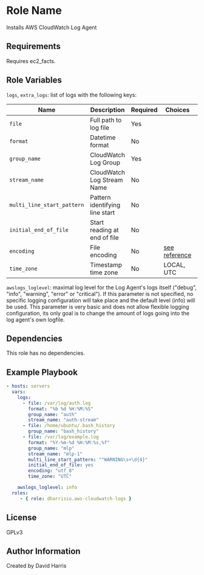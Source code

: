 Role Name
=========

Installs AWS CloudWatch Log Agent

Requirements
------------

Requires ec2_facts.

Role Variables
--------------

`logs`, `extra_logs`: list of logs with the following keys:

| Name                        | Description                       | Required  | Choices   | Default |
|-----------------------------|-----------------------------------|-----------|-----------|---------|
| `file`                      | Full path to log file             | Yes       |           |
| `format`                    | Datetime format                   | No        |           | None
| `group_name`                | CloudWatch Log Group              | Yes       |           |
| `stream_name`               | CloudWatch Log Stream Name        | No        |           | The instance id
| `multi_line_start_pattern`  | Pattern identifying line start    | No        |           |
| `initial_end_of_file`       | Start reading at end of file      | No        |           |
| `encoding`                  | File encoding                     | No        | [see reference](https://docs.aws.amazon.com/AmazonCloudWatch/latest/logs/AgentReference.html) | `utf_8`
| `time_zone`                 | Timestamp time zone               | No        | LOCAL, UTC | `LOCAL`

`awslogs_loglevel`: maximal log level for the Log Agent's logs itself
("debug", "info", "warning", "error" or "critical"). If this parameter is
not specified, no specific logging configuration will take place and the
default level (info) will be used. This parameter is very basic and does not
allow flexible logging configuration, its only goal is to change the amount
of logs going into the log agent's own logfile.

Dependencies
------------

This role has no dependencies.

Example Playbook
----------------

```yaml
- hosts: servers
  vars:
    logs:
      - file: /var/log/auth.log
        format: "%b %d %H:%M:%S"
        group_name: "auth"
        stream_name: "auth-stream"
      - file: /home/ubuntu/.bash_history
        group_name: "bash_history"
      - file: /var/log/example.log
        format: "%Y-%m-%d %H:%M:%s,%f"
        group_name: "mlp"
        stream_name: "mlp-1"
        multi_line_start_pattern: "^WARNING\s+\d{4}"
        initial_end_of_file: yes
        encoding: "utf_8"
        time_zone: "UTC"

    awslogs_loglevel: info
  roles:
     - { role: dharrisio.aws-cloudwatch-logs }
```

License
-------

GPLv3

Author Information
------------------

Created by David Harris
